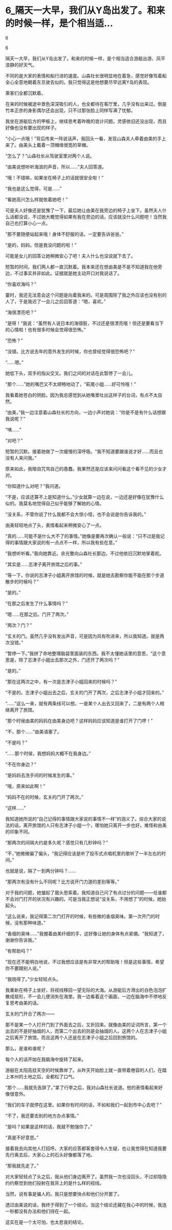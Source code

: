 # 6_隔天一大早，我们从Y岛出发了。和来的时候一样，是个相当适...

6

6

隔天一大早，我们从Y岛出发了。和来的时候一样，是个相当适合游艇出游、风平浪静的好天气。

不同的是大家的表情和船行进的速度。山森社长很明显地在着急，感觉好像驾着船全心全意地朝着东京驶去似的。我只觉得这是他想要尽早远离Y岛的表现。

乘客们全都沉默着。

在来的时候被途中景色深深吸引的人，也全都待在客厅里，几乎没有出来过。倒是竹本正彦的身影偶尔还会出现，只不过那张脸上同样写满了忧郁。

我坐在游艇后方的甲板上，继续思考着昨晚的诡计问题。灵感依旧还没出现，而且好像也没有要出现的样子。

“小心一点哦！”背后传来一阵说话声，我回头一看，发现山森夫人牵着由美的手上来了。由美头上戴着一顶帽缘很宽的草帽。

“怎么了？”山森社长从驾驶室里对两个人说。

“由美说想听听海浪的声音，所以……”夫人回答道。

“哦！不错嘛，如果坐在椅子上的话就很安全啦！”

“我也是这么觉得，可是……”

“看她高兴怎么样就依着她吧！”

可是夫人好像还是犹豫了一下，最后她让由美在我旁边的椅子上坐下。虽然夫人什么话都没说，不过她大概觉得如果有我在旁边的话，应该就没什么问题吧！当然我自己也打算小心一点。

“那不要随便站起来哦！身体不舒服的话，一定要告诉爸爸。”

“是的，妈妈。但是我没问题的啦！”

可能是女儿的回答让她稍微安心了吧！夫人什么也没说就下去了。

短暂的时间，我们两人都一直沉默着。我本来还在想由美是不是不知道我在他旁边，不过事实并非如此。证据就是她主动开口对我说话了。

“你喜欢海吗？”

霎时，我还无法意会这个问题是向着我来的。可是周围除了我之外应该也没有别的人了，于是我迟了一会儿之后回答道：“嗯，喜欢。”

“海很漂亮吧？”

“是呀！”我说：“虽然有人说日本的海很脏，不过还是很漂亮哦！但还是要看当下的心情啦！也有很多时候会觉得很恐怖。”

“恐怖？”

“没错。比方说去年的意外发生的时候，你也曾经觉得很恐怖吧？”

“……嗯。”

她低下头，双手的指尖交叉。我们之间的对话在此暂停了一会儿。

“那个……”她的嘴巴又不太顺畅地动了，“萩尾小姐……好可怜哦！”

我看着她苍白的侧脸。因为我总感觉到从她嘴里吐出这样子的台词，有点不太自然。

“由美，”我一边注意着山森社长的方向，一边小声对她说：“你是不是有什么话想跟我说呢？”

“咦……”

“对吧？”

短暂的沉默。接着她做了一次缓慢的深呼吸。“我不知道要跟谁说才好……而且也没有人来问我。”

原来如此，我暗自咒骂自己的愚蠢。我果然还是应该来问问看这个看不见的少女才对。

“你知道什么对吧？”我问道。

“不是，应该还算不上是知道什么。”少女就算一边在说，一边还是好像在犹豫什么似的。我莫名地觉得自己似乎能够了解她的心情。

“没关系，不管你说了什么我都不会大惊小怪，也不会说是你告诉我的。”

由美轻轻地点了头，表情看起来稍微安心了一点。

“真的……可能不是什么大不了的事情。”她像是要再次确认一般说：“只不过是我记得的事情跟大家说的有一点点不一样，所以我有些在意。”

“我想听听看。”我向她靠近。余光瞥向山森社长那边，不过他依旧沉默地掌着舵。

“其实是……志津子离开旅馆之后的事。”

“等一下，你说的志津子小姐离开旅馆的时候，就是她去勘察你能不能在那个步道散步的时候吗？”

“是的。”

“在那之后发生了什么事情吗？”

“嗯……在那之后。门开了两次。”

“两次？门？”

“玄关的门。虽然几乎没有发出声音，可是因为风有吹进来，所以我知道。就是两次没错。”

“暂停一下。”我拼了命地整理脑袋里面装的东西。我不太懂她话里的意思，“这个意思是，除了志津子小姐出去那次之外，门还开了两次吗？”

“是的。”

“那在这两次之中，有一次是志津子小姐回来的时候吗？”

“不是的。志津子小姐出去之后，玄关的门开了两次，之后志津子小姐才回来的。”

“……”这么一来，就有两条线可以想。一是某个人出去又回来了，二是有两个人相继离开了旅馆。

“那个时侯由美的妈妈在由美身边吧？这样妈妈应该知道是谁打开了门啰！”

“不，那个……”由美语塞了。

“不是吗？”

“……那个时侯，我想妈妈大概不在我身边。”

“不在你身边？”

“是妈妈去洗手间的时候发生的事。”

“哦，原来如此啊！”

“妈妈不在的时候，玄关的门开了两次。”

“这样……”

我知道她所说的“自己记得的事情跟大家说的事情不一样”的涵义了。综合大家的说法的话，离开旅馆的人只有志津子小姐一个，哪怕她只离开一步也好。难怪和由美的印象不同。

“那两次的间隔大约是多久呢？感觉只有几秒钟吗？”

“不，”她微微偏了偏头，“我记得应该是听了投币式点唱机里的歌听了一半左右的时间。”

也就是说，隔了一到两分钟吗？……

“那两次有没有什么不同呢？比方说开门力道的差别等等。”

对于我的问题，她皱起了眉头思索着。我知道自己问了有点过分的问题——任谁都不会对门打开的状况有兴趣的。可是当我正想说“没关系，不用想了”的时候，她抬起头。

“这么说来，我记得第二次门打开的时候，有些微的香烟臭味。第一次开门的时候，没有那种味道。”

“香烟的臭味……”我握着由美纤细的手，这好像让她的身体有点紧绷。“我知道了，谢谢你告诉我。”

“有帮助吗？”

“现在还不能明白地说，不过我想应该是有非常大的帮助哦！但是这些事情，希望你不要跟别人说。”

“我晓得了。”少女轻轻点头。

我重新在椅子上坐好，将视线移回一望无际的大海。从游艇后方滑出的白色泡泡扩散成扇形，不一会儿便消失在海里。我一边看着这个画面，一边在脑海中不停地反复思考由美的话。

玄关的门开合了两次——

那不是某一个人打开门到了外面去之后，又折回来。就像由美的证词所言，第一个出去的不是好抽烟的人，而第二个出去的则是会抽烟的人。这两个人在志津子小姐之后离开了旅馆。而且这两个人还是在志津子小姐之后回到旅馆的。

那么，是谁和谁呢？

每个人的话开始在我脑海中旋转了起来。

游艇在太阳高挂天空的时候靠岸了。从昨天开始脸上就一直带着倦容的人们，在踏上本州的土地之后，全都松了口气。

“那个……我就先告辞了。”拿了行李之后，我对山森社长说道。他的表情看起来好像很意外。

“我们的车子就停在这里。如果你有时间的话，不如和我们一起到市中心去吧？”

“不了，我还要去别的地方办点事情。”

“是吗？如果是这样的话，我就不勉强你了。”

“真是不好意思。”

接着我去向其他人打招呼。大家的应答都客套得令人生疑，也让我觉得在知道我要先行离去后，大家心上的石头好像都落了地。

“那我就先走了。”

对大家轻轻点了头之后，我从他们身边离开了。虽然我一次也没回头，不过却隐隐约约察觉到他们投射在我背上的是什么样的视线。

当然，说有事是骗人的。我只是想要快点和他们分开罢了。

透过由美说的话，我终于得到了一个结论。当这个结论还藏在我心中的时候，我连一秒都没有办法和他们待在一起。

这实在是一个太可怕，也太悲哀的结论。
